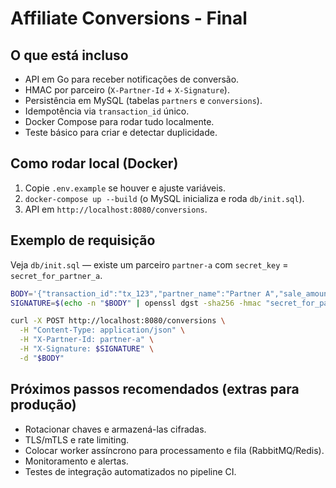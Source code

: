 # Affiliate Conversions - Final

## O que está incluso
- API em Go para receber notificações de conversão.
- HMAC por parceiro (`X-Partner-Id` + `X-Signature`).
- Persistência em MySQL (tabelas `partners` e `conversions`).
- Idempotência via `transaction_id` único.
- Docker Compose para rodar tudo localmente.
- Teste básico para criar e detectar duplicidade.

## Como rodar local (Docker)
1. Copie `.env.example` se houver e ajuste variáveis.
2. `docker-compose up --build` (o MySQL inicializa e roda `db/init.sql`).
3. API em `http://localhost:8080/conversions`.

## Exemplo de requisição
Veja `db/init.sql` — existe um parceiro `partner-a` com `secret_key` = `secret_for_partner_a`.

```bash
BODY='{"transaction_id":"tx_123","partner_name":"Partner A","sale_amount":199.90}'
SIGNATURE=$(echo -n "$BODY" | openssl dgst -sha256 -hmac "secret_for_partner_a" -hex | sed 's/^.* //')

curl -X POST http://localhost:8080/conversions \
  -H "Content-Type: application/json" \
  -H "X-Partner-Id: partner-a" \
  -H "X-Signature: $SIGNATURE" \
  -d "$BODY"
```

## Próximos passos recomendados (extras para produção)
- Rotacionar chaves e armazená-las cifradas.
- TLS/mTLS e rate limiting.
- Colocar worker assíncrono para processamento e fila (RabbitMQ/Redis).
- Monitoramento e alertas.
- Testes de integração automatizados no pipeline CI.